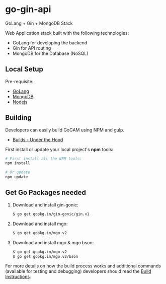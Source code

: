 # go-gin-api

GoLang + Gin + MongoDB Stack

Web Application stack built with the following technologies:

- GoLang for developing the backend
- Gin for API routing
- MongoDB for the Database (NoSQL)

## Local Setup

Pre-requisite:

- [GoLang](https://golang.org/)
- [MongoDB](https://www.mongodb.com/)
- [Nodejs](https://nodejs.org/)

## <a name="building"></a> Building

Developers can easily build GoGAM using NPM and gulp.

- [Builds - Under the Hood](docs/guides/BUILD.md)

First install or update your local project's **npm** tools:

```bash
# First install all the NPM tools:
npm install

# Or update
npm update


```

## Get Go Packages needed

1. Download and install gin-gonic:

   ```sh
   $ go get gopkg.in/gin-gonic/gin.v1
   ```

2. Download and install mgo:

   ```sh
   $ go get gopkg.in/mgo.v2
   ```

3. Download and install mgo & mgo bson:

   ```sh
   $ go get gopkg.in/mgo.v2
   $ go get gopkg.in/mgo.v2/bson
   ```

For more details on how the build process works and additional commands (available for testing and debugging) developers should read the [Build Instructions](docs/guides/BUILD.md).
